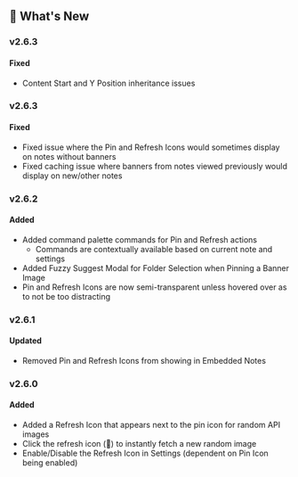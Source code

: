 ## 🎉 What's New

### v2.6.3
#### Fixed
- Content Start and Y Position inheritance issues

### v2.6.3
#### Fixed
- Fixed issue where the Pin and Refresh Icons would sometimes display on notes without banners
- Fixed caching issue where banners from notes viewed previously would display on new/other notes

### v2.6.2

#### Added
- Added command palette commands for Pin and Refresh actions
  - Commands are contextually available based on current note and settings
- Added Fuzzy Suggest Modal for Folder Selection when Pinning a Banner Image
- Pin and Refresh Icons are now semi-transparent unless hovered over as to not be too distracting

### v2.6.1

#### Updated
- Removed Pin and Refresh Icons from showing in Embedded Notes

### v2.6.0

#### Added
- Added a Refresh Icon that appears next to the pin icon for random API images
- Click the refresh icon (🔄) to instantly fetch a new random image
- Enable/Disable the Refresh Icon in Settings (dependent on Pin Icon being enabled)
